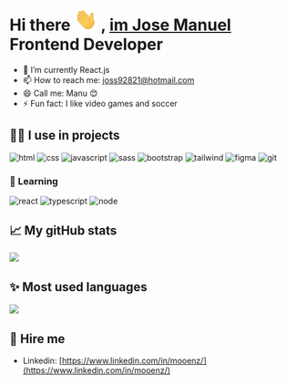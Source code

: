 <h1>
  Hi there <img src="./hello.gif" alt="Say hello gif" width="40px" height="40px" /> , <a href="https://www.mooenz.me/" target="_blank" rel="noopener noreferrer" >im Jose Manuel</a> Frontend Developer
  
</h1>

<!--
- 👯 I’m looking to collaborate on ...
- 🤔 I’m looking for help with ...
- 💬 Ask me about ...
-->

<!-- - 🔭 I’m currently working on my formation como frontend and i need job 🙏 -->
- 🌱 I’m currently React.js
- 📫 How to reach me: joss92821@hotmail.com
- 😄 Call me: Manu 😊
- ⚡ Fun fact: I like video games and soccer

## 💪🏼 **I use in projects**

![html](https://img.shields.io/badge/HTML5-E34F26?style=flat-square&logo=html5&logoColor=white)
![css](https://img.shields.io/badge/CSS3-1572B6?style=flat-square&logo=css3&logoColor=white)
![javascript](https://img.shields.io/badge/JAVASCRIPT-333?style=flat-square&logo=javascript&logoColor=#F7DF1E)
![sass](https://img.shields.io/badge/SASS-CC6699?style=flat-square&logo=sass&logoColor=white)
![bootstrap](https://img.shields.io/badge/BOOTSTRAP-7952B3?style=flat-square&logo=bootstrap&logoColor=white)
![tailwind](https://img.shields.io/badge/TAILWIND-06B6D4?style=flat-square&logo=Tailwind%20CSS&logoColor=white)
![figma](https://img.shields.io/badge/FIGMA-F24E1E?style=flat-square&logo=figma&logoColor=white)
![git](https://img.shields.io/badge/GIT-F05032?style=flat-square&logo=git&logoColor=white)
<!-- ![npm](https://img.shields.io/badge/NPM-CB3837?style=flat-square&logo=npm&logoColor=white) -->
<!-- ![styled components](https://img.shields.io/badge/STYLED%20COMPONENTS-DB7093?style=flat-square&logo=styled-components&logoColor=white) -->

### 🚀 **Learning**

![react](https://img.shields.io/badge/REACT-61DAFB?style=flat-square&logo=react&logoColor=white)
![typescript](https://img.shields.io/badge/TYPESCRIPT-3178C6?style=flat-square&logo=typeScript&logoColor=white)
![node](https://img.shields.io/badge/NODE-339933?style=flat-square&logo=node.js&logoColor=white)

<!-- ![vue](https://img.shields.io/badge/VUE-4FC08D?style=flat-square&logo=vue.js&logoColor=white) -->
<!-- ![next](https://img.shields.io/badge/NEXT.JS-000?style=flat-square&logo=next.js&logoColor=white) -->

## 📈 **My gitHub stats**

<a href="https://www.mooenz.me/" title="Mooenz site" target="_blank" rel="noopener noreferrer">
  <img height="180em" src="https://github-readme-stats.vercel.app/api?username=mooenz&show_icons=true&theme=onedark" />
</a>

## ✨ **Most used languages**

<a href="https://www.mooenz.me/" title="Mooenz site" target="_blank" rel="noopener noreferrer">
  <img height="180em" src="https://github-readme-stats.vercel.app/api/top-langs/?username=mooenz&layout=compact&show_icons=true&theme=onedark" />
</a>

## 💖 **Hire me**

- Linkedin: [https://www.linkedin.com/in/mooenz/](https://www.linkedin.com/in/mooenz/)
